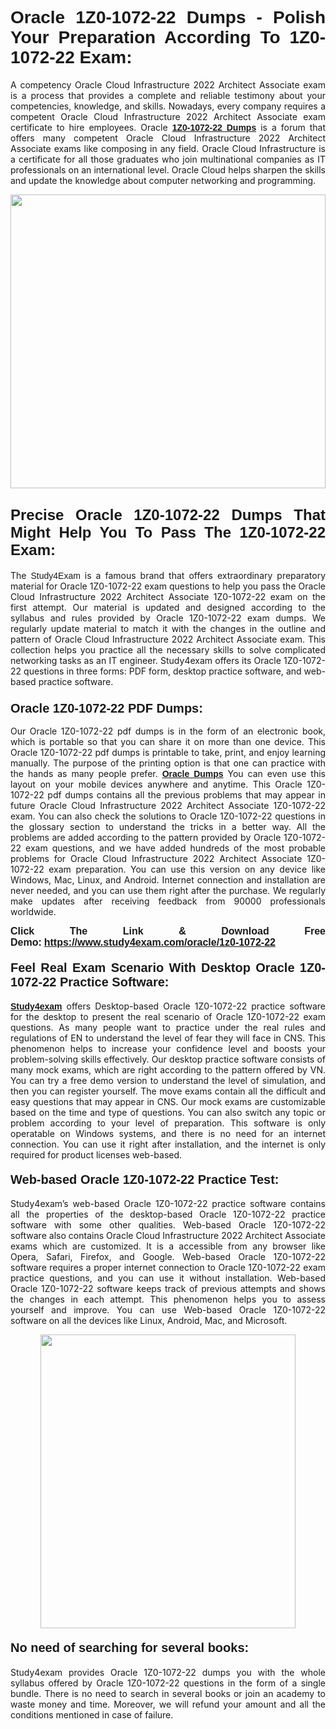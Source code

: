 <h1 style="text-align: justify;"><strong><span style="font-family:Lucida Sans Unicode,Lucida Grande,sans-serif;">Oracle 1Z0-1072-22 Dumps - Polish Your Preparation According To 1Z0-1072-22 Exam:</span></strong></h1>

<p style="text-align: justify;">A competency Oracle Cloud Infrastructure 2022 Architect Associate exam is a process that provides a complete and reliable testimony about your competencies, knowledge, and skills. Nowadays, every company requires a competent Oracle Cloud Infrastructure 2022 Architect Associate exam certificate to hire employees. Oracle <a href="https://www.study4exam.com/oracle/1z0-1072-22-valid-dumps"><span style="font-family:Verdana,Geneva,sans-serif;"><strong>1Z0-1072-22 Dumps</strong></span></a> is a forum that offers many competent Oracle Cloud Infrastructure 2022 Architect Associate exams like composing in any field. Oracle Cloud Infrastructure is a certificate for all those graduates who join multinational companies as IT professionals on an international level. Oracle Cloud helps sharpen the skills and update the knowledge about computer networking and programming.</p>

<p style="text-align: justify;"><a href="https://www.study4exam.com/oracle/1z0-1072-22"><img alt="" src="https://www.thequestionanswers.com/wp-content/uploads/2022/06/S4E-Cert-Exams-Questions-Banner.webp" style="width: 100%; height: 470px;" /></a></p>

<h2 style="text-align: justify;"><span style="font-family:Lucida Sans Unicode,Lucida Grande,sans-serif;"><strong><span style="font-size:24px;">Precise Oracle 1Z0-1072-22 Dumps That Might Help You To Pass The 1Z0-1072-22 Exam:</span></strong></span></h2>

<p style="text-align: justify;">The <span style="font-family:Lucida Sans Unicode,Lucida Grande,sans-serif;">Study4Exam</span> is a famous brand that offers extraordinary preparatory material for Oracle 1Z0-1072-22 exam questions to help you pass the Oracle Cloud Infrastructure 2022 Architect Associate 1Z0-1072-22 exam on the first attempt. Our material is updated and designed according to the syllabus and rules provided by Oracle 1Z0-1072-22 exam dumps. We regularly update material to match it with the changes in the outline and pattern of Oracle Cloud Infrastructure 2022 Architect Associate exam. This collection helps you practice all the necessary skills to solve complicated networking tasks as an IT engineer. Study4exam offers its Oracle 1Z0-1072-22 questions in three forms: PDF form, desktop practice software, and web-based practice software. </p>

<h3 style="text-align: justify;"><strong><span style="font-size:20px;"><span style="font-family:Lucida Sans Unicode,Lucida Grande,sans-serif;">Oracle 1Z0-1072-22 PDF Dumps:</span></span></strong></h3>

<p style="text-align: justify;">Our Oracle 1Z0-1072-22 pdf dumps is in the form of an electronic book, which is portable so that you can share it on more than one device. This Oracle 1Z0-1072-22 pdf dumps is printable to take, print, and enjoy learning manually. The purpose of the printing option is that one can practice with the hands as many people prefer. <a href="https://www.study4exam.com/oracle-exams"><span style="font-family:Lucida Sans Unicode,Lucida Grande,sans-serif;"><strong>Oracle Dumps</strong></span></a> You can even use this layout on your mobile devices anywhere and anytime. This Oracle 1Z0-1072-22 pdf dumps contains all the previous problems that may appear in future Oracle Cloud Infrastructure 2022 Architect Associate 1Z0-1072-22 exam. You can also check the solutions to Oracle 1Z0-1072-22 questions in the glossary section to understand the tricks in a better way. All the problems are added according to the pattern provided by Oracle 1Z0-1072-22 exam questions, and we have added hundreds of the most probable problems for Oracle Cloud Infrastructure 2022 Architect Associate 1Z0-1072-22 exam preparation. You can use this version on any device like Windows, Mac, Linux, and Android. Internet connection and installation are never needed, and you can use them right after the purchase. We regularly make updates after receiving feedback from 90000 professionals worldwide.</p>

<p style="text-align: justify;"><span style="font-family:Lucida Sans Unicode,Lucida Grande,sans-serif;"><strong><span style="font-size:16px;">Click The Link & Download Free Demo:</span></strong></span> <strong><span style="font-family:Lucida Sans Unicode,Lucida Grande,sans-serif;"><span style="font-size:16px;"><a href="https://www.study4exam.com/oracle/1z0-1072-22">https://www.study4exam.com/oracle/1z0-1072-22</a></span></span></strong></p>

<h4 style="text-align: justify;"><strong><span style="font-family:Lucida Sans Unicode,Lucida Grande,sans-serif;"><span style="font-size:20px;">Feel Real Exam Scenario With Desktop Oracle 1Z0-1072-22 Practice Software:</span></span></strong></h4>

<p style="text-align: justify;"><a href="https://www.study4exam.com/"><span style="font-family:Verdana,Geneva,sans-serif;"><strong>Study4exam</strong></span></a> offers Desktop-based Oracle 1Z0-1072-22 practice software for the desktop to present the real scenario of Oracle 1Z0-1072-22 exam questions. As many people want to practice under the real rules and regulations of EN to understand the level of fear they will face in CNS. This phenomenon helps to increase your confidence level and boosts your problem-solving skills effectively. Our desktop practice software consists of many mock exams, which are right according to the pattern offered by VN. You can try a free demo version to understand the level of simulation, and then you can register yourself. The move exams contain all the difficult and easy questions that may appear in CNS. Our mock exams are customizable based on the time and type of questions. You can also switch any topic or problem according to your level of preparation. This software is only operatable on Windows systems, and there is no need for an internet connection. You can use it right after installation, and the internet is only required for product licenses web-based. </p>

<h4 style="text-align: justify;"><span style="font-family:Lucida Sans Unicode,Lucida Grande,sans-serif;"><strong><span style="font-size:20px;">Web-based Oracle 1Z0-1072-22 Practice Test:</span></strong></span></h4>

<p style="text-align: justify;">Study4exam’s web-based Oracle 1Z0-1072-22 practice software contains all the properties of the desktop-based Oracle 1Z0-1072-22 practice software with some other qualities. Web-based Oracle 1Z0-1072-22 software also contains Oracle Cloud Infrastructure 2022 Architect Associate exams which are customized. It is a accessible from any browser like Opera, Safari, Firefox, and Google. Web-based Oracle 1Z0-1072-22 software requires a proper internet connection to Oracle 1Z0-1072-22 exam practice questions, and you can use it without installation. Web-based Oracle 1Z0-1072-22 software keeps track of previous attempts and shows the changes in each attempt. This phenomenon helps you to assess yourself and improve. You can use Web-based Oracle 1Z0-1072-22 software on all the devices like Linux, Android, Mac, and Microsoft.</p>

<p style="text-align: center;"><a href="https://www.study4exam.com/oracle/1z0-1072-22"><img alt="" src="https://www.thequestionanswers.com/wp-content/uploads/2022/06/S4E-Cert-Exams-Questions-Discount-Banner.webp" style="width: 90%; height: 470px;" /></a></p>

<h4 style="text-align: justify;"><span style="font-family:Lucida Sans Unicode,Lucida Grande,sans-serif;"><strong><span style="font-size:20px;">No need of searching for several books:</span></strong></span></h4>

<p style="text-align: justify;">Study4exam provides Oracle 1Z0-1072-22 dumps you with the whole syllabus offered by Oracle 1Z0-1072-22 questions in the form of a single bundle. There is no need to search in several books or join an academy to waste money and time. Moreover, we will refund your amount and all the conditions mentioned in case of failure.</p>
